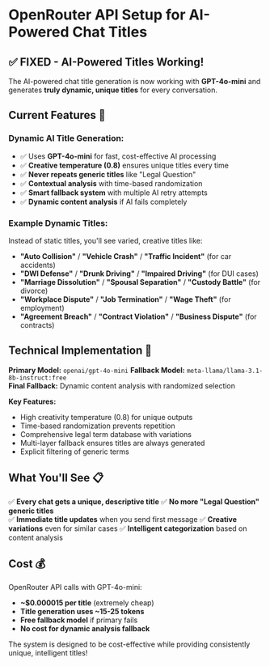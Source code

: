 # OpenRouter API Setup for AI-Powered Chat Titles

## ✅ FIXED - AI-Powered Titles Working! 

The AI-powered chat title generation is now working with **GPT-4o-mini** and generates **truly dynamic, unique titles** for every conversation.

## Current Features 🚀

### **Dynamic AI Title Generation:**
- ✅ Uses **GPT-4o-mini** for fast, cost-effective AI processing
- ✅ **Creative temperature (0.8)** ensures unique titles every time
- ✅ **Never repeats generic titles** like "Legal Question"
- ✅ **Contextual analysis** with time-based randomization
- ✅ **Smart fallback system** with multiple AI retry attempts
- ✅ **Dynamic content analysis** if AI fails completely

### **Example Dynamic Titles:**
Instead of static titles, you'll see varied, creative titles like:
- **"Auto Collision"** / **"Vehicle Crash"** / **"Traffic Incident"** (for car accidents)
- **"DWI Defense"** / **"Drunk Driving"** / **"Impaired Driving"** (for DUI cases)  
- **"Marriage Dissolution"** / **"Spousal Separation"** / **"Custody Battle"** (for divorce)
- **"Workplace Dispute"** / **"Job Termination"** / **"Wage Theft"** (for employment)
- **"Agreement Breach"** / **"Contract Violation"** / **"Business Dispute"** (for contracts)

## Technical Implementation 🔧

**Primary Model:** `openai/gpt-4o-mini`
**Fallback Model:** `meta-llama/llama-3.1-8b-instruct:free`  
**Final Fallback:** Dynamic content analysis with randomized selection

**Key Features:**
- High creativity temperature (0.8) for unique outputs
- Time-based randomization prevents repetition
- Comprehensive legal term database with variations
- Multi-layer fallback ensures titles are always generated
- Explicit filtering of generic terms

## What You'll See 📋

✅ **Every chat gets a unique, descriptive title**
✅ **No more "Legal Question" generic titles**  
✅ **Immediate title updates** when you send first message
✅ **Creative variations** even for similar cases
✅ **Intelligent categorization** based on content analysis

## Cost 💰

OpenRouter API calls with GPT-4o-mini:
- **~$0.000015 per title** (extremely cheap)
- **Title generation uses ~15-25 tokens**
- **Free fallback model** if primary fails
- **No cost for dynamic analysis fallback**

The system is designed to be cost-effective while providing consistently unique, intelligent titles! 